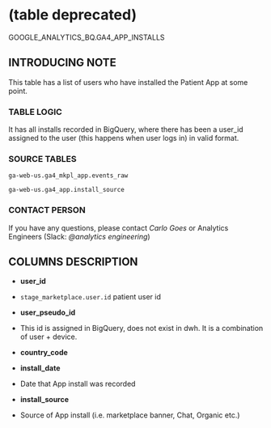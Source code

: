 # (table deprecated)
GOOGLE_ANALYTICS_BQ.GA4_APP_INSTALLS

## INTRODUCING NOTE

This table has a list of users who have installed the Patient App at some point.

### TABLE LOGIC

It has all installs recorded in BigQuery, where there has been a user_id assigned to the user (this happens when user logs in) in valid format.


### SOURCE TABLES

`ga-web-us.ga4_mkpl_app.events_raw`

`ga-web-us.ga4_app.install_source`

### CONTACT PERSON

If you have any questions, please contact *Carlo Goes* or Analytics Engineers (Slack: *@analytics engineering*)

## COLUMNS DESCRIPTION

* **user_id**

- `stage_marketplace.user.id` patient user id

* **user_pseudo_id**

- This id is assigned in BigQuery, does not exist in dwh. It is a combination of user + device.

* **country_code**

* **install_date**

- Date that App install was recorded

* **install_source**

- Source of App install (i.e. marketplace banner, Chat, Organic etc.)
